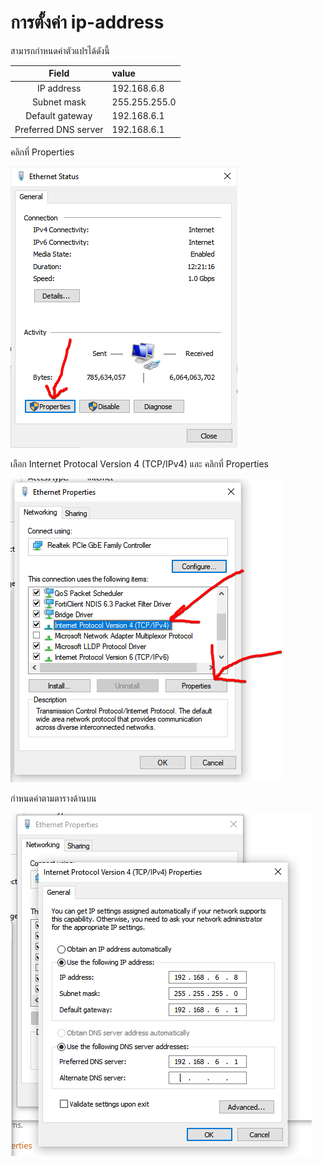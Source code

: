 # การตั้งค่า ip-address

สามารถกำหนดค่าตัวแปรได้ดังนี้

| Field | value  |
| :-: |:-|
| IP address  |  192.168.6.8  |
| Subnet mask  | 255.255.255.0  |
| Default gateway | 192.168.6.1 |
| Preferred DNS server | 192.168.6.1 |  

คลิกที่ Properties  

![เลือก Properties](image/5.png)  

เลือก Internet Protocal Version 4 (TCP/IPv4) และ คลิกที่ Properties  

![เลือก Internet Protocal Version 4 (TCP/IPv4) และ คลิกที่ Properties](image/6.png)  

กำหนดค่าตามตารางด้านบน  

![กำหนดค่า](image/7.png)  
